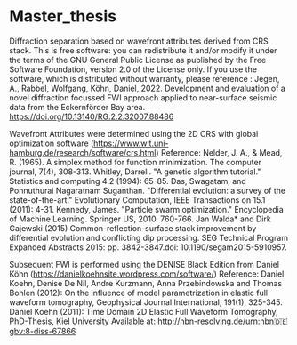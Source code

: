 # Master_thesis
Diffraction separation based on wavefront attributes derived from CRS stack.
This is free software: you can redistribute it and/or modify it under the terms of the GNU General Public License as published by the Free Software Foundation, version 2.0 of the License only.
If you use the software, which is distributed without warranty, please reference :
Jegen, A., Rabbel, Wolfgang, Köhn, Daniel, 2022. Development and evaluation of a novel diffraction focussed FWI approach applied to near-surface seismic data from the Eckernförder Bay area. https://doi.org/10.13140/RG.2.2.32007.88486


Wavefront Attributes were determined using the 2D CRS with global optimization software (https://www.wit.uni-hamburg.de/research/software/crs.html)
Reference:
Nelder, J. A., & Mead, R. (1965). A simplex method for function minimization. The computer journal, 7(4), 308-313.
Whitley, Darrell. "A genetic algorithm tutorial." Statistics and computing 4.2 (1994): 65-85.
Das, Swagatam, and Ponnuthurai Nagaratnam Suganthan. "Differential evolution: a survey of the state-of-the-art." Evolutionary Computation, IEEE Transactions on 15.1      (2011): 4-31.
Kennedy, James. "Particle swarm optimization." Encyclopedia of Machine Learning. Springer US, 2010. 760-766.
Jan Walda* and Dirk Gajewski (2015) Common-reflection-surface stack improvement by differential evolution and conflicting dip processing. SEG Technical Program Expanded Abstracts 2015: pp. 3842-3847.doi: 10.1190/segam2015-5910957.

Subsequent FWI is performed using the DENISE Black Edition from Daniel Köhn (https://danielkoehnsite.wordpress.com/software/)
Reference:
Daniel Koehn, Denise De Nil, Andre Kurzmann, Anna Przebindowska and Thomas Bohlen (2012): On the influence of model parametrization in elastic full waveform tomography, Geophysical Journal International, 191(1), 325-345.
Daniel Koehn (2011): Time Domain 2D Elastic Full Waveform Tomography, PhD-Thesis, Kiel University Available at: http://nbn-resolving.de/urn:nbn🇩🇪gbv:8-diss-67866

